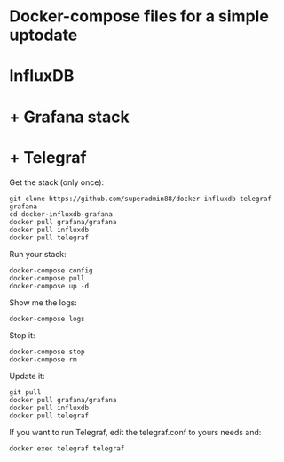 # Docker-compose files for a simple uptodate
# InfluxDB
# + Grafana stack
# + Telegraf

Get the stack (only once):

```
git clone https://github.com/superadmin88/docker-influxdb-telegraf-grafana
cd docker-influxdb-grafana
docker pull grafana/grafana
docker pull influxdb
docker pull telegraf
```

Run your stack:

```
docker-compose config
docker-compose pull
docker-compose up -d
```

Show me the logs:

```
docker-compose logs
```

Stop it:

```
docker-compose stop
docker-compose rm
```

Update it:

```
git pull
docker pull grafana/grafana
docker pull influxdb
docker pull telegraf
```

If you want to run Telegraf, edit the telegraf.conf to yours needs and:

```
docker exec telegraf telegraf
```
